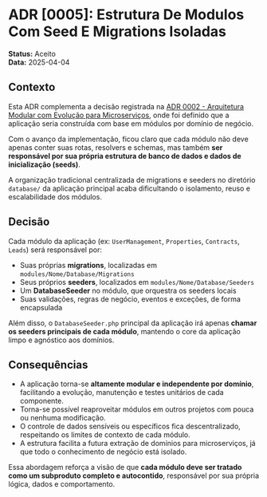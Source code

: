 # ADR [0005]: Estrutura De Modulos Com Seed E Migrations Isoladas

**Status:** Aceito  
**Data:** 2025-04-04

## Contexto

Esta ADR complementa a decisão registrada na [ADR 0002 - Arquitetura Modular com Evolução para Microserviços](0002-arquitetura-modular-com-evolucao-para-microservicos.md), onde foi definido que a aplicação seria construída com base em módulos por domínio de negócio.

Com o avanço da implementação, ficou claro que cada módulo não deve apenas conter suas rotas, resolvers e schemas, mas também **ser responsável por sua própria estrutura de banco de dados e dados de inicialização (seeds)**.

A organização tradicional centralizada de migrations e seeders no diretório `database/` da aplicação principal acaba dificultando o isolamento, reuso e escalabilidade dos módulos.

## Decisão

Cada módulo da aplicação (ex: `UserManagement`, `Properties`, `Contracts`, `Leads`) será responsável por:

- Suas próprias **migrations**, localizadas em `modules/Nome/Database/Migrations`
- Seus próprios **seeders**, localizados em `modules/Nome/Database/Seeders`
- Um **DatabaseSeeder** no módulo, que orquestra os seeders locais
- Suas validações, regras de negócio, eventos e exceções, de forma encapsulada

Além disso, o `DatabaseSeeder.php` principal da aplicação irá apenas **chamar os seeders principais de cada módulo**, mantendo o core da aplicação limpo e agnóstico aos domínios.

## Consequências

- A aplicação torna-se **altamente modular e independente por domínio**, facilitando a evolução, manutenção e testes unitários de cada componente.
- Torna-se possível reaproveitar módulos em outros projetos com pouca ou nenhuma modificação.
- O controle de dados sensíveis ou específicos fica descentralizado, respeitando os limites de contexto de cada módulo.
- A estrutura facilita a futura extração de domínios para microserviços, já que todo o conhecimento de negócio está isolado.

Essa abordagem reforça a visão de que **cada módulo deve ser tratado como um subproduto completo e autocontido**, responsável por sua própria lógica, dados e comportamento.